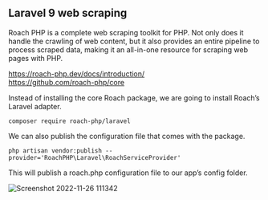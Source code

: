 
## Laravel 9 web scraping

Roach PHP is a complete web scraping toolkit for PHP. Not only does it handle the crawling of web content, but it also provides an entire pipeline to process scraped data, making it an all-in-one resource for scraping web pages with PHP.

https://roach-php.dev/docs/introduction/
<br>
https://github.com/roach-php/core

Instead of installing the core Roach package, we are going to install Roach’s Laravel adapter.

```
composer require roach-php/laravel
```
We can also publish the configuration file that comes with the package.

```
php artisan vendor:publish --provider='RoachPHP\Laravel\RoachServiceProvider'
```
This will publish a roach.php configuration file to our app’s config folder.

![Screenshot 2022-11-26 111342](https://user-images.githubusercontent.com/67253461/204074364-54b663f7-eb24-4469-8846-d3acd6fa29ea.png)

